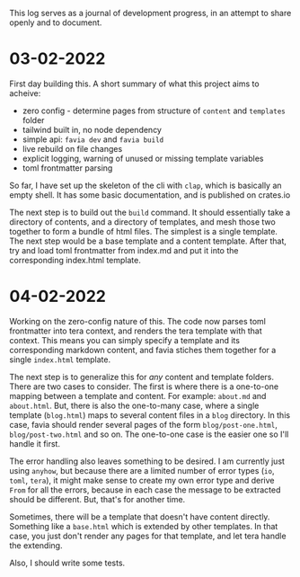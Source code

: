 This log serves as a journal of development progress, in an attempt to share openly and to document.

# 03-02-2022

First day building this. A short summary of what this project aims to acheive:

- zero config - determine pages from structure of `content` and `templates` folder
- tailwind built in, no node dependency
- simple api: `favia dev` and `favia build`
- live rebuild on file changes
- explicit logging, warning of unused or missing template variables
- toml frontmatter parsing

So far, I have set up the skeleton of the cli with `clap`, which is basically an empty shell. It has some basic documentation, and is published on crates.io

The next step is to build out the `build` command. It should essentially take a directory of contents, and a directory of templates, and mesh those two together to form a bundle of html files. The simplest is a single template. The next step would be a base template and a content template. After that, try and load toml frontmatter from index.md and put it into the corresponding index.html template.

# 04-02-2022

Working on the zero-config nature of this. The code now parses toml frontmatter into tera context, and renders the tera template with that context. This means you can simply specify a template and its corresponding markdown content, and favia stiches them together for a single `index.html` template.

The next step is to generalize this for _any_ content and template folders. There are two cases to consider. The first is where there is a one-to-one mapping between a template and content. For example: `about.md` and `about.html`. But, there is also the one-to-many case, where a single template (`blog.html`) maps to several content files in a `blog` directory. In this case, favia should render several pages of the form `blog/post-one.html`, `blog/post-two.html` and so on. The one-to-one case is the easier one so I'll handle it first.

The error handling also leaves something to be desired. I am currently just using `anyhow`, but because there are a limited number of error types (`io`, `toml`, `tera`), it might make sense to create my own error type and derive `From` for all the errors, because in each case the message to be extracted should be different. But, that's for another time.

Sometimes, there will be a template that doesn't have content directly. Something like a `base.html` which is extended by other templates. In that case, you just don't render any pages for that template, and let tera handle the extending.

Also, I should write some tests.
